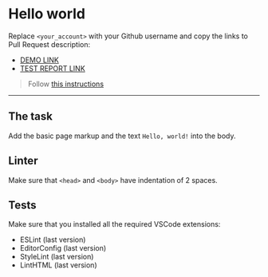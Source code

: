 # Hello world

Replace `<your_account>` with your Github username and copy the links to Pull Request description:
- [DEMO LINK](https://GreedyHitta.github.io/layout_hello-world/)
- [TEST REPORT LINK](https://GreedyHitta.github.io/layout_hello-world/report/html_report/)

> Follow [this instructions](https://mate-academy.github.io/layout_task-guideline/#how-to-solve-the-layout-tasks-on-github)
___

## The task

Add the basic page markup and the text `Hello, world!` into the body.

## Linter

Make sure that `<head>` and `<body>` have indentation of 2 spaces.

## Tests

Make sure that you installed all the required VSCode extensions:

- ESLint (last version)
- EditorConfig (last version)
- StyleLint (last version)
- LintHTML (last version)

